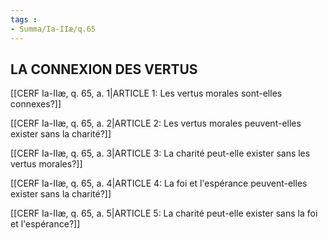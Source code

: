 ```yaml
---
tags : 
- Summa/Ia-IIæ/q.65
---
```


## LA CONNEXION DES VERTUS

[[CERF Ia-IIæ, q. 65, a. 1|ARTICLE 1: Les vertus morales sont-elles connexes?]]

[[CERF Ia-IIæ, q. 65, a. 2|ARTICLE 2: Les vertus morales peuvent-elles exister sans la charité?]]

[[CERF Ia-IIæ, q. 65, a. 3|ARTICLE 3: La charité peut-elle exister sans les vertus morales?]]

[[CERF Ia-IIæ, q. 65, a. 4|ARTICLE 4: La foi et l'espérance peuvent-elles exister sans la charité?]]

[[CERF Ia-IIæ, q. 65, a. 5|ARTICLE 5: La charité peut-elle exister sans la foi et l'espérance?]]

